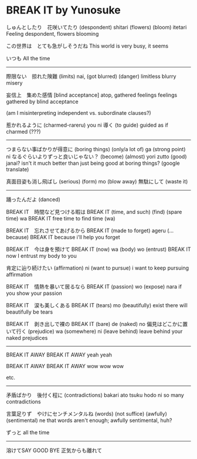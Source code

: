 # BREAK IT by Yunosuke

しゅんとしたり　花咲いてたり
(despondent) shitari (flowers) (bloom) itetari
Feeling despondent, flowers blooming

この世界は　とても急がしそうだね
This world is very busy, it seems

いつも
All the time

---

際限ない　掠れた険難
(limits) nai, (got blurred) (danger)
limitless blurry misery

妄信上　集めた感情
[blind acceptance] atop, gathered feelings
feelings gathered by blind acceptance

(am I misinterpreting independent vs. subordinate clauses?)

惹かれるように
(charmed-rareru) you ni
導く
(to guide)
guided as if charmed (???)

---

つまらない事ばかりが得意に
(boring things) (only/a lot of) ga (strong point) ni
なるぐらいよりずっと良いじゃない？ 
(become) (almost) yori zutto (good) janai?
isn't it much better than just being good at boring things? (google translate)

真面目姿も消し飛ばし
(serious) (form) mo (blow away)
無駄にして
(waste it)

---

踊ったんだよ
(danced)

BREAK IT　時間など見つける暇は
BREAK IT (time, and such) (find) (spare time) wa
BREAK IT free time to find time (wa)

BREAK IT　忘れさせてあげるから
BREAK IT (made to forget) ageru (... because)
BREAK IT because i'll help you forget

BREAK IT　今は身を預けて
BREAK IT (now) wa (body) wo (entrust)
BREAK IT now I entrust my body to you

肯定に辿り続けたい
(affirmation) ni (want to pursue)
i want to keep pursuing affirmation

BREAK IT　情熱を暴いて居るなら
BREAK IT (passion) wo (expose) nara
if you show your passion

BREAK IT　涙も美しくある
BREAK IT (tears) mo (beautifully) exist
there will beautifully be tears

BREAK IT　剥き出しで裸の
BREAK IT (bare) de (naked) no
偏見はどこかに置いて行く
(prejudice) wa (somewhere) ni (leave behind)
leave behind your naked prejudices

---

BREAK IT AWAY
BREAK IT AWAY
yeah yeah

BREAK IT AWAY
BREAK IT AWAY
wow wow wow

etc.

---

矛盾ばかり　後付く程に
(contradictions) bakari ato tsuku hodo ni
so many contradictions

言葉足りず　やけにセンチメンタルね
(words) (not suffice) (awfully) (sentimental) ne
that words aren't enough; awfully sentimental, huh?

ずっと
all the time

---

溶けてSAY GOOD BYE 正気からも離れて
